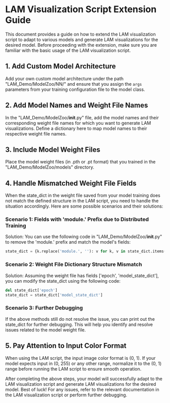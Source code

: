 # LAM Visualization Script Extension Guide

This document provides a guide on how to extend the LAM visualization script to adapt to various models and generate LAM visualizations for the desired model. Before proceeding with the extension, make sure you are familiar with the basic usage of the LAM visualization script.

## 1. Add Custom Model Architecture

Add your own custom model architecture under the path "LAM_Demo/ModelZoo/NN/" and ensure that you assign the `args` parameters from your training configuration file to the model class.

## 2. Add Model Names and Weight File Names

In the "LAM_Demo/ModelZoo/__init__.py" file, add the model names and their corresponding weight file names for which you want to generate LAM visualizations. Define a dictionary here to map model names to their respective weight file names.

## 3. Include Model Weight Files

Place the model weight files (in .pth or .pt format) that you trained in the "LAM_Demo/ModelZoo/models" directory.

## 4. Handle Mismatched Weight File Fields

When the state_dict in the weight file saved from your model training does not match the defined structure in the LAM script, you need to handle the situation accordingly. Here are some possible scenarios and their solutions:

### Scenario 1: Fields with 'module.' Prefix due to Distributed Training

Solution: You can use the following code in "LAM_Demo/ModelZoo/__init__.py" to remove the 'module.' prefix and match the model's fields:

```python
state_dict = {k.replace('module.', ''): v for k, v in state_dict.items()}
```


### Scenario 2: Weight File Dictionary Structure Mismatch

Solution: Assuming the weight file has fields ['epoch', 'model_state_dict'], you can modify the state_dict using the following code:

```python
del state_dict['epoch']
state_dict = state_dict['model_state_dict']
```


### Scenario 3: Further Debugging

If the above methods still do not resolve the issue, you can print out the state_dict for further debugging. This will help you identify and resolve issues related to the model weight file.

## 5. Pay Attention to Input Color Format

When using the LAM script, the input image color format is (0, 1). If your model expects input in (0, 255) or any other range, normalize it to the (0, 1) range before running the LAM script to ensure smooth operation.

After completing the above steps, your model will successfully adapt to the LAM visualization script and generate LAM visualizations for the desired model. Best of luck! For any issues, refer to the relevant documentation in the LAM visualization script or perform further debugging.
